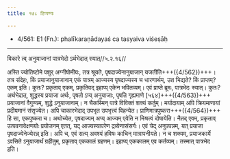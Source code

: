 ```yaml
---
title: १७८ टिप्पण्यः

---
```

- 4/561: E1 (Fn.): phalīkaraṇādayaś ca tasyaiva viśeṣāḥ

____________________________________________


विकारे त्व् अनुयाजानां पात्रभेदो ऽर्थभेदात् स्यात्//५.२.१६//

अस्ति ज्योतिष्टोमे पशुर् अग्नीषोमीयः, तत्र श्रूयते, पृषदाज्येनानुयाजान् यजतीति+++({4/562})+++। तत्र संदेहः, किं प्रयाजानुयाजानाम् एकं पात्रम् आज्यस्य पृषदाज्यस्य च धारणार्थम्, उत भिद्यते? किं प्राप्तम्? एकम् इति। कुतः? प्रकृताव् एकम्, प्रकृतिवद् इहाप्य् एकेन भवितव्यम्।
एवं प्राप्ते ब्रूमः, पात्रभेदः स्यात्। कुतः? अर्थभेदात्, शुद्धस्य प्रयाजा अर्थः, पृषतो ऽप्य् अनुयाजाः, पृषति गृह्यमाणे [५६४]+++({4/563})+++ प्रयाजानां वैगुण्यम्, शुद्धे ऽनुयाजानाम्। न चैकस्मिन् पात्रे विविक्तं शक्यं कर्तुम्। मर्यादायाम् अपि क्रियमाणायां प्रदीयमानं संसृज्येत। अपि चाकारभेदाद् उपभृत उपभृत्त्वं विहन्येत। प्राणिमात्रपुष्करा+++({4/564})+++ हि सा, एकपुष्करा च।
अथोच्येत, पृषदाज्यम् अप्य् आज्यम् एवेति न मिश्रत्वं दोषायेति। नैतद् एवम्, प्रकृताव् उत्पवनावेक्षणयोः प्रयोजनम् एतत्, यद् आज्यस्यापरेण द्रव्येणासंसर्गः। एवं चेद् अनुपपन्नम्, यत् प्रयाजा पृषदाज्येनेज्येरन्न् इति। अपि च, एवं सत्य् अवश्यं हविषः काचिन् मात्रापनीयते। न च शक्यम्, प्रयाजकार्ये ऽवसिते ऽनुयाजार्थं ग्रहीतुम्, प्रकृताव् एककालं ग्रहणम्। इहाप्य् एककालम् एव कर्तव्यम्। तस्मात् पात्रभेद इति।
